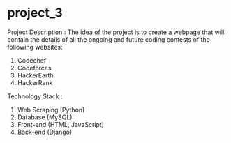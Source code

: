 # project_3
Project Description : The idea of the project is to create a webpage that will contain the details of all the ongoing and future coding contests of the following websites:
1. Codechef
2. Codeforces
3. HackerEarth
4. HackerRank

Technology Stack : 
1. Web Scraping (Python)
2. Database (MySQL)
3. Front-end (HTML, JavaScript)
4. Back-end (Django)
